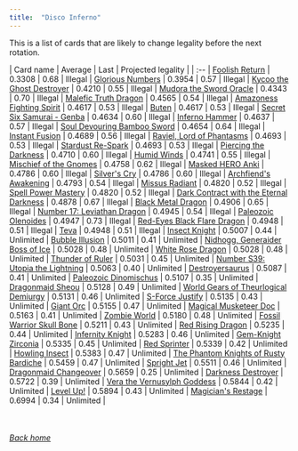 ```yaml
---
title:  "Disco Inferno"
---
```


This is a list of cards that are likely to change legality before the next rotation.

| Card name | Average | Last | Projected legality |
| :-- |
[Foolish Return](https://db.ygoprodeck.com/card/?search=Foolish%20Return) | 0.3308 | 0.68 | Illegal |
[Glorious Numbers](https://db.ygoprodeck.com/card/?search=Glorious%20Numbers) | 0.3954 | 0.57 | Illegal |
[Kycoo the Ghost Destroyer](https://db.ygoprodeck.com/card/?search=Kycoo%20the%20Ghost%20Destroyer) | 0.4210 | 0.55 | Illegal |
[Mudora the Sword Oracle](https://db.ygoprodeck.com/card/?search=Mudora%20the%20Sword%20Oracle) | 0.4343 | 0.70 | Illegal |
[Malefic Truth Dragon](https://db.ygoprodeck.com/card/?search=Malefic%20Truth%20Dragon) | 0.4565 | 0.54 | Illegal |
[Amazoness Fighting Spirit](https://db.ygoprodeck.com/card/?search=Amazoness%20Fighting%20Spirit) | 0.4617 | 0.53 | Illegal |
[Buten](https://db.ygoprodeck.com/card/?search=Buten) | 0.4617 | 0.53 | Illegal |
[Secret Six Samurai - Genba](https://db.ygoprodeck.com/card/?search=Secret%20Six%20Samurai%20-%20Genba) | 0.4634 | 0.60 | Illegal |
[Inferno Hammer](https://db.ygoprodeck.com/card/?search=Inferno%20Hammer) | 0.4637 | 0.57 | Illegal |
[Soul Devouring Bamboo Sword](https://db.ygoprodeck.com/card/?search=Soul%20Devouring%20Bamboo%20Sword) | 0.4654 | 0.64 | Illegal |
[Instant Fusion](https://db.ygoprodeck.com/card/?search=Instant%20Fusion) | 0.4689 | 0.56 | Illegal |
[Raviel, Lord of Phantasms](https://db.ygoprodeck.com/card/?search=Raviel,%20Lord%20of%20Phantasms) | 0.4693 | 0.53 | Illegal |
[Stardust Re-Spark](https://db.ygoprodeck.com/card/?search=Stardust%20Re-Spark) | 0.4693 | 0.53 | Illegal |
[Piercing the Darkness](https://db.ygoprodeck.com/card/?search=Piercing%20the%20Darkness) | 0.4710 | 0.60 | Illegal |
[Humid Winds](https://db.ygoprodeck.com/card/?search=Humid%20Winds) | 0.4741 | 0.55 | Illegal |
[Mischief of the Gnomes](https://db.ygoprodeck.com/card/?search=Mischief%20of%20the%20Gnomes) | 0.4758 | 0.62 | Illegal |
[Masked HERO Anki](https://db.ygoprodeck.com/card/?search=Masked%20HERO%20Anki) | 0.4786 | 0.60 | Illegal |
[Silver's Cry](https://db.ygoprodeck.com/card/?search=Silver's%20Cry) | 0.4786 | 0.60 | Illegal |
[Archfiend's Awakening](https://db.ygoprodeck.com/card/?search=Archfiend's%20Awakening) | 0.4793 | 0.54 | Illegal |
[Missus Radiant](https://db.ygoprodeck.com/card/?search=Missus%20Radiant) | 0.4820 | 0.52 | Illegal |
[Spell Power Mastery](https://db.ygoprodeck.com/card/?search=Spell%20Power%20Mastery) | 0.4820 | 0.52 | Illegal |
[Dark Contract with the Eternal Darkness](https://db.ygoprodeck.com/card/?search=Dark%20Contract%20with%20the%20Eternal%20Darkness) | 0.4878 | 0.67 | Illegal |
[Black Metal Dragon](https://db.ygoprodeck.com/card/?search=Black%20Metal%20Dragon) | 0.4906 | 0.65 | Illegal |
[Number 17: Leviathan Dragon](https://db.ygoprodeck.com/card/?search=Number%2017:%20Leviathan%20Dragon) | 0.4945 | 0.54 | Illegal |
[Paleozoic Olenoides](https://db.ygoprodeck.com/card/?search=Paleozoic%20Olenoides) | 0.4947 | 0.73 | Illegal |
[Red-Eyes Black Flare Dragon](https://db.ygoprodeck.com/card/?search=Red-Eyes%20Black%20Flare%20Dragon) | 0.4948 | 0.51 | Illegal |
[Teva](https://db.ygoprodeck.com/card/?search=Teva) | 0.4948 | 0.51 | Illegal |
[Insect Knight](https://db.ygoprodeck.com/card/?search=Insect%20Knight) | 0.5007 | 0.44 | Unlimited |
[Bubble Illusion](https://db.ygoprodeck.com/card/?search=Bubble%20Illusion) | 0.5011 | 0.41 | Unlimited |
[Nidhogg, Generaider Boss of Ice](https://db.ygoprodeck.com/card/?search=Nidhogg,%20Generaider%20Boss%20of%20Ice) | 0.5028 | 0.48 | Unlimited |
[White Rose Dragon](https://db.ygoprodeck.com/card/?search=White%20Rose%20Dragon) | 0.5028 | 0.48 | Unlimited |
[Thunder of Ruler](https://db.ygoprodeck.com/card/?search=Thunder%20of%20Ruler) | 0.5031 | 0.45 | Unlimited |
[Number S39: Utopia the Lightning](https://db.ygoprodeck.com/card/?search=Number%20S39:%20Utopia%20the%20Lightning) | 0.5063 | 0.40 | Unlimited |
[Destroyersaurus](https://db.ygoprodeck.com/card/?search=Destroyersaurus) | 0.5087 | 0.41 | Unlimited |
[Paleozoic Dinomischus](https://db.ygoprodeck.com/card/?search=Paleozoic%20Dinomischus) | 0.5107 | 0.35 | Unlimited |
[Dragonmaid Sheou](https://db.ygoprodeck.com/card/?search=Dragonmaid%20Sheou) | 0.5128 | 0.49 | Unlimited |
[World Gears of Theurlogical Demiurgy](https://db.ygoprodeck.com/card/?search=World%20Gears%20of%20Theurlogical%20Demiurgy) | 0.5131 | 0.46 | Unlimited |
[S-Force Justify](https://db.ygoprodeck.com/card/?search=S-Force%20Justify) | 0.5135 | 0.43 | Unlimited |
[Giant Orc](https://db.ygoprodeck.com/card/?search=Giant%20Orc) | 0.5155 | 0.47 | Unlimited |
[Magical Musketeer Doc](https://db.ygoprodeck.com/card/?search=Magical%20Musketeer%20Doc) | 0.5163 | 0.41 | Unlimited |
[Zombie World](https://db.ygoprodeck.com/card/?search=Zombie%20World) | 0.5180 | 0.48 | Unlimited |
[Fossil Warrior Skull Bone](https://db.ygoprodeck.com/card/?search=Fossil%20Warrior%20Skull%20Bone) | 0.5211 | 0.43 | Unlimited |
[Red Rising Dragon](https://db.ygoprodeck.com/card/?search=Red%20Rising%20Dragon) | 0.5235 | 0.44 | Unlimited |
[Infernity Knight](https://db.ygoprodeck.com/card/?search=Infernity%20Knight) | 0.5283 | 0.46 | Unlimited |
[Gem-Knight Zirconia](https://db.ygoprodeck.com/card/?search=Gem-Knight%20Zirconia) | 0.5335 | 0.45 | Unlimited |
[Red Sprinter](https://db.ygoprodeck.com/card/?search=Red%20Sprinter) | 0.5339 | 0.42 | Unlimited |
[Howling Insect](https://db.ygoprodeck.com/card/?search=Howling%20Insect) | 0.5383 | 0.47 | Unlimited |
[The Phantom Knights of Rusty Bardiche](https://db.ygoprodeck.com/card/?search=The%20Phantom%20Knights%20of%20Rusty%20Bardiche) | 0.5459 | 0.47 | Unlimited |
[Spright Jet](https://db.ygoprodeck.com/card/?search=Spright%20Jet) | 0.5511 | 0.46 | Unlimited |
[Dragonmaid Changeover](https://db.ygoprodeck.com/card/?search=Dragonmaid%20Changeover) | 0.5659 | 0.25 | Unlimited |
[Darkness Destroyer](https://db.ygoprodeck.com/card/?search=Darkness%20Destroyer) | 0.5722 | 0.39 | Unlimited |
[Vera the Vernusylph Goddess](https://db.ygoprodeck.com/card/?search=Vera%20the%20Vernusylph%20Goddess) | 0.5844 | 0.42 | Unlimited |
[Level Up!](https://db.ygoprodeck.com/card/?search=Level%20Up!) | 0.5894 | 0.43 | Unlimited |
[Magician's Restage](https://db.ygoprodeck.com/card/?search=Magician's%20Restage) | 0.6994 | 0.34 | Unlimited |

<br>

###### [Back home](index)